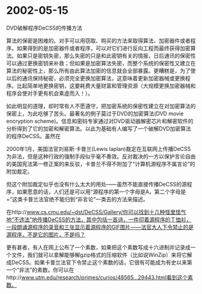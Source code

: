 # 2002-05-15

DVD破解程序DeCSS的传播方法

算法的保密是困难的。对手可以用窃取、购买的方法来取得算法、加密器件或者程序。如果得到的是加密器件或者程序，可以对它们进行反向工程而最终获得加密算法。如果只是密钥失密，那么失密的只是和此密钥有关的情报，日后通讯的保密性可以通过更换密钥来补救；但如果是加密算法失密，而整个系统的保密性又建立在算法的秘密性上，那么所有由此算法加密的信息就会全部暴露。更糟糕是，为了使以后的通讯保持秘密，必须完全更换加密算法，这意味着更新加密器械或更换程序。比起简单地更换密钥，这要耗费大量财富和管理资源（大规模更换加密器械和程序会使对手更有机会乘虚而入！）。

如此明显的道理，却时常有人不愿遵守，把加密系统的保密性建立在对加密算法的保密上，为此吃够了苦头。最著名的例子莫过于DVD的加密算法(DVD movie encryption scheme)。信息和密码专家通过对DVD驱动器解密芯片和解密软件的分析得到了它的加密和解密算法。以此为基础有人编写了一个破解DVD加密算法的程序DeCSS。虽然在

2000年1月，美国法官刘易斯·卡普兰(Lewis laplan)裁定在互联网上传播DeCSS为非法，但是这种行政的强制手段似乎毫不奏效。反对裁决的一方以保护言论自由的美国宪法第一修正案的来反驳，卡普兰不得不附加了“计算机源程序不属言论”的附加裁定。

但这个附加裁定似乎也没有什么太大的用处——虽然不能直接传播DeCSS的源程序，如果愿意的话，人们还是可以用“源程序的第一个字母是A，第二个字母是=”这类卡普兰法官绝不能归到“非言论”一类去的方法来描述。

在http://www.cs.cmu.edu/~dst/DeCSS/Gallery/你可以找到十几种怪里怪气地“不违法”地传播DeCSS的方法，其中包括一首诗，一件印着源程序的Ｔ恤衫，一段朗诵源程序的录音和三张显示着源程序的GIF图片——法官大人下令禁止的是源程序，不是它的图片，不是吗？

更有甚者，有人在网上公布了一个素数，如果把这个素数写成十六进制并记录成一个文件，我们就可以拿解能够解gzip格式的压缩软件（比如说WinZip）来将它解成DeCSS。如果卡普兰法官下令禁止这个素数的话，它很有可能成为有史以来第一个“非法”的素数。你可以在http://www.utm.edu/research/primes/curios/48565...29443.html看到这个素数。
